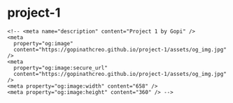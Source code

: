 # project-1

    <!-- <meta name="description" content="Project 1 by Gopi" />
    <meta
      property="og:image"
      content="https://gopinathcreo.github.io/project-1/assets/og_img.jpg"
    />
    <meta
      property="og:image:secure_url"
      content="https://gopinathcreo.github.io/project-1/assets/og_img.jpg"
    />
    <meta property="og:image:width" content="658" />
    <meta property="og:image:height" content="360" /> -->
